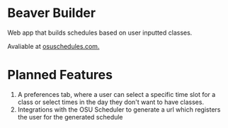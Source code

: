 # Beaver Builder
Web app that builds schedules based on user inputted classes.

Avaliable at [osuschedules.com.](http://www.osuschedules.com/)

# Planned Features
1. A preferences tab, where a user can select a specific time slot for a class or select times in the day they don't want to have classes.
2. Integrations with the OSU Scheduler to generate a url which registers the user for the generated schedule
